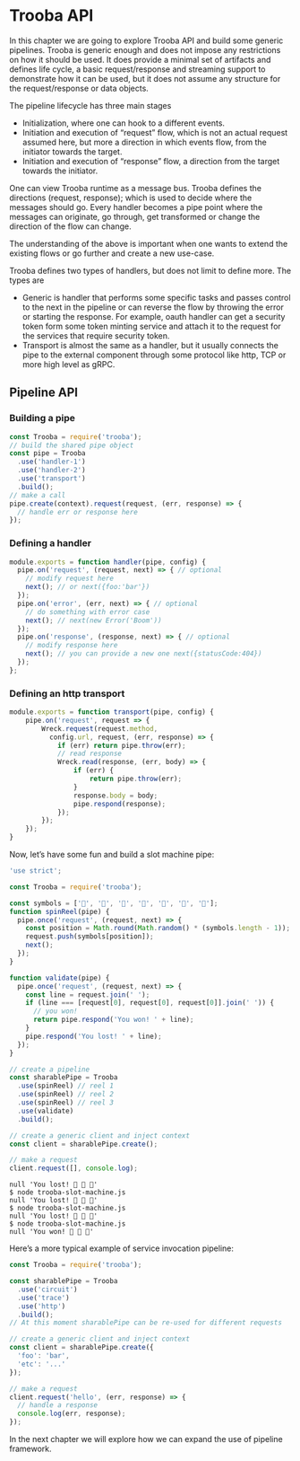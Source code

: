 # Trooba API

In this chapter we are going to explore Trooba API and build some generic pipelines. Trooba is generic enough and does not impose any restrictions on how it should be used. It does provide a minimal set of artifacts and defines life cycle, a basic request/response and streaming support to demonstrate how it can be used, but it does not assume any structure for the request/response or data objects.

The pipeline lifecycle has three main stages

* Initialization, where one can hook to a different events.
* Initiation and execution of “request” flow, which is not an actual request assumed here, but more a direction in which events flow, from the initiator towards the target.
* Initiation and execution of “response” flow, a direction from the target towards the initiator.

One can view Trooba runtime as a message bus. Trooba defines the directions (request, response); which is used to decide where the messages should go. Every handler becomes a pipe point where the messages can originate, go through, get transformed or change the direction of the flow can change.

The understanding of the above is important when one wants to extend the existing flows or go further and create a new use-case.

Trooba defines two types of handlers, but does not limit to define more. The types are

* Generic is handler that performs some specific tasks and passes control to the next in the pipeline or can reverse the flow by throwing the error or starting the response. For example, oauth handler can get a security token form some token minting service and attach it to the request for the services that require security token.
* Transport is almost the same as a handler, but it usually connects the pipe to the external component through some protocol like http, TCP or more high level as gRPC.

## Pipeline API

### Building a pipe

```js
const Trooba = require('trooba');
// build the shared pipe object
const pipe = Trooba
  .use('handler-1')
  .use('handler-2')
  .use('transport')
  .build();
// make a call
pipe.create(context).request(request, (err, response) => {
  // handle err or response here
});
```

### Defining a handler

```js
module.exports = function handler(pipe, config) {
  pipe.on('request', (request, next) => { // optional
    // modify request here
    next(); // or next({foo:'bar'})
  });
  pipe.on('error', (err, next) => { // optional
    // do something with error case
    next(); // next(new Error('Boom'))
  });
  pipe.on('response', (response, next) => { // optional
    // modify response here
    next(); // you can provide a new one next({statusCode:404})
  });
};
```

### Defining an http transport

```js
module.exports = function transport(pipe, config) {
    pipe.on('request', request => {
        Wreck.request(request.method,
          config.url, request, (err, response) => {
            if (err) return pipe.throw(err);
            // read response
            Wreck.read(response, (err, body) => {
                if (err) {
                    return pipe.throw(err);
                }
                response.body = body;
                pipe.respond(response);
            });
        });
    });
}
```

Now, let’s have some fun and build a slot machine pipe:

```js
'use strict';

const Trooba = require('trooba');

const symbols = ['🍊', '🍉', '🍈', '🍇', '🍆', '🍅', '🍄'];
function spinReel(pipe) {
  pipe.once('request', (request, next) => {
    const position = Math.round(Math.random() * (symbols.length - 1));
    request.push(symbols[position]);
    next();
  });
}

function validate(pipe) {
  pipe.once('request', (request, next) => {
    const line = request.join(' ');
    if (line === [request[0], request[0], request[0]].join(' ')) {
      // you won!
      return pipe.respond('You won! ' + line);
    }
    pipe.respond('You lost! ' + line);
  });
}

// create a pipeline
const sharablePipe = Trooba
  .use(spinReel) // reel 1
  .use(spinReel) // reel 2
  .use(spinReel) // reel 3
  .use(validate)
  .build();

// create a generic client and inject context
const client = sharablePipe.create();

// make a request
client.request([], console.log);
```

```
null 'You lost! 🍉 🍊 🍆'
$ node trooba-slot-machine.js
null 'You lost! 🍆 🍈 🍄'
$ node trooba-slot-machine.js
null 'You lost! 🍆 🍆 🍉'
$ node trooba-slot-machine.js
null 'You won! 🍈 🍈 🍈'
```

Here’s a more typical example of service invocation pipeline:

```js
const Trooba = require('trooba');

const sharablePipe = Trooba
  .use('circuit')
  .use('trace')
  .use('http')
  .build();
// At this moment sharablePipe can be re-used for different requests

// create a generic client and inject context
const client = sharablePipe.create({
  'foo': 'bar',
  'etc': '...'
});

// make a request
client.request('hello', (err, response) => {
  // handle a response
  console.log(err, response);
});
```

In the next chapter we will explore how we can expand the use of pipeline framework.
